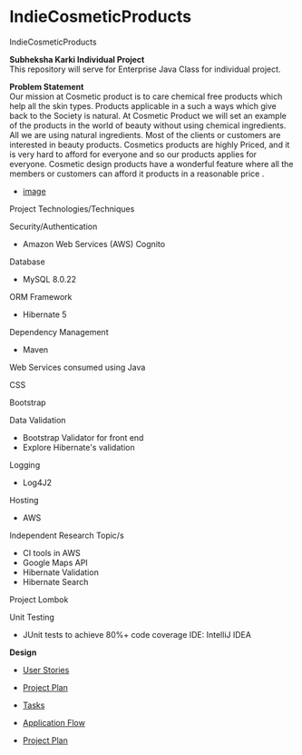 # IndieCosmeticProducts
IndieCosmeticProducts

**Subheksha Karki Individual Project**    
This repository will serve for Enterprise Java Class for individual project.

**Problem Statement**   
Our mission at Cosmetic product is to care chemical free products which help all the skin types. Products applicable in a such a ways which give back to the Society is natural.
At Cosmetic Product we will set an example of the products in the world of beauty without using chemical ingredients. All we are using natural ingredients.
Most of the clients or customers are interested in beauty products. Cosmetics products are highly Priced, and it is very hard to afford for everyone and so our products applies for everyone.
Cosmetic design products have a wonderful feature where all the members or customers can afford it products in a reasonable price .
* [image](Image/Natural.jpeg)

Project Technologies/Techniques

Security/Authentication
* Amazon Web Services (AWS) Cognito

Database
* MySQL 8.0.22

ORM Framework
* Hibernate 5

Dependency Management
* Maven

Web Services consumed using Java

CSS

Bootstrap

Data Validation

* Bootstrap Validator for front end
* Explore Hibernate's validation

Logging

* Log4J2

Hosting

* AWS

Independent Research Topic/s

* CI tools in AWS
* Google Maps API
* Hibernate Validation
* Hibernate Search

Project Lombok

Unit Testing

* JUnit tests to achieve 80%+ code coverage
  IDE: IntelliJ IDEA


**Design**

* [User Stories](DesignDocuments/userStories.md)

* [Project Plan](DesignDocuments/ProjectPlan.md)

* [Tasks](DesignDocuments/tasks.md)

* [Application Flow](DesignDocuments/applicationFlow.md)

* [Project Plan](DesignDocuments/screens.md)



